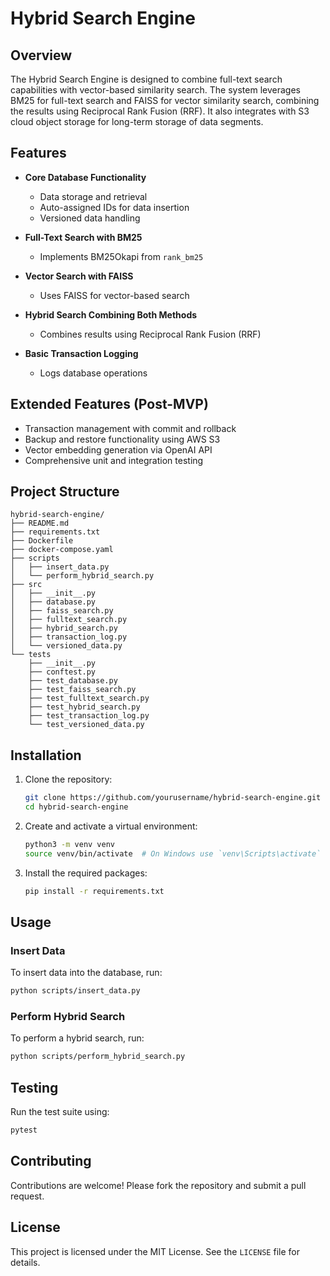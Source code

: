 # Hybrid Search Engine

## Overview
The Hybrid Search Engine is designed to combine full-text search capabilities with vector-based similarity search. The system leverages BM25 for full-text search and FAISS for vector similarity search, combining the results using Reciprocal Rank Fusion (RRF). It also integrates with S3 cloud object storage for long-term storage of data segments.

## Features
- **Core Database Functionality**
  - Data storage and retrieval
  - Auto-assigned IDs for data insertion
  - Versioned data handling

- **Full-Text Search with BM25**
  - Implements BM25Okapi from `rank_bm25`

- **Vector Search with FAISS**
  - Uses FAISS for vector-based search

- **Hybrid Search Combining Both Methods**
  - Combines results using Reciprocal Rank Fusion (RRF)

- **Basic Transaction Logging**
  - Logs database operations

## Extended Features (Post-MVP)
- Transaction management with commit and rollback
- Backup and restore functionality using AWS S3
- Vector embedding generation via OpenAI API
- Comprehensive unit and integration testing

## Project Structure
```
hybrid-search-engine/
├── README.md
├── requirements.txt
├── Dockerfile
├── docker-compose.yaml
├── scripts
│   ├── insert_data.py
│   └── perform_hybrid_search.py
├── src
│   ├── __init__.py
│   ├── database.py
│   ├── faiss_search.py
│   ├── fulltext_search.py
│   ├── hybrid_search.py
│   ├── transaction_log.py
│   └── versioned_data.py
└── tests
    ├── __init__.py
    ├── conftest.py
    ├── test_database.py
    ├── test_faiss_search.py
    ├── test_fulltext_search.py
    ├── test_hybrid_search.py
    ├── test_transaction_log.py
    └── test_versioned_data.py
```

## Installation
1. Clone the repository:
   ```bash
   git clone https://github.com/yourusername/hybrid-search-engine.git
   cd hybrid-search-engine
   ```

2. Create and activate a virtual environment:
   ```bash
   python3 -m venv venv
   source venv/bin/activate  # On Windows use `venv\Scripts\activate`
   ```

3. Install the required packages:
   ```bash
   pip install -r requirements.txt
   ```

## Usage
### Insert Data
To insert data into the database, run:
```bash
python scripts/insert_data.py
```

### Perform Hybrid Search
To perform a hybrid search, run:
```bash
python scripts/perform_hybrid_search.py
```

## Testing
Run the test suite using:
```bash
pytest
```

## Contributing
Contributions are welcome! Please fork the repository and submit a pull request.

## License
This project is licensed under the MIT License. See the `LICENSE` file for details.